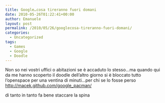 ```yaml
---
title: Google…cosa tireranno fuori domani
date: 2010-05-26T01:22:41+00:00
author: Emanuele
layout: post
permalink: /2010/05/26/googlecosa-tireranno-fuori-domani/
categories:
  - Uncategorized
tags:
  - Games
  - Google
  - Doodle
---
```

Non so nei vostri uffici o abitazioni se è accaduto lo stesso...ma quando qui da me hanno scoperto il doodle dell’altro giorno si è bloccato tutto l’openspace per una ventina di minuti…per chi se lo fosse perso <http://macek.github.com/google_pacman/>

di tanto in tanto fa bene staccare la spina